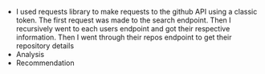 - I used requests library to make requests to the github API using a classic token. The first request was made to the search endpoint. Then I recursively went to each users endpoint and got their respective information. Then I went through their repos endpoint to get their repository details
- Analysis
- Recommendation
